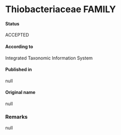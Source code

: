 Thiobacteriaceae FAMILY
=======

#### Status
ACCEPTED

#### According to
Integrated Taxonomic Information System

#### Published in
null

#### Original name
null

### Remarks
null